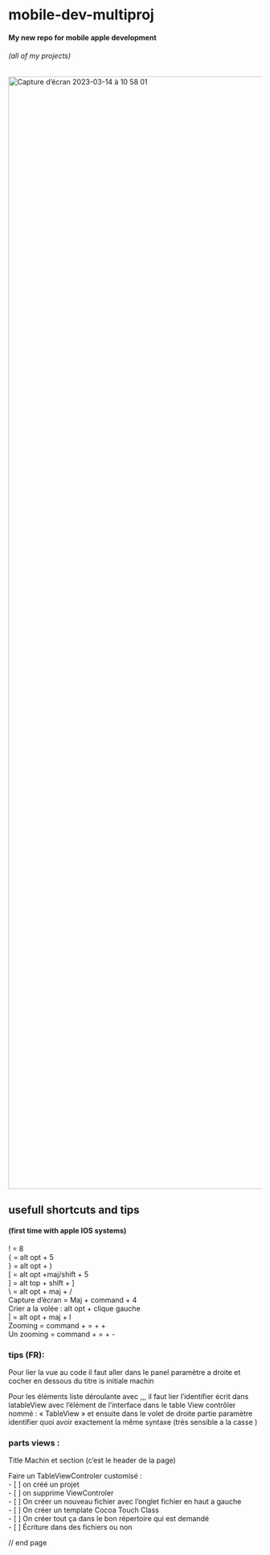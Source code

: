 
  
# mobile-dev-multiproj
#### My new repo for mobile apple development
###### (all of my projects)


<img width="2214" alt="Capture d’écran 2023-03-14 à 10 58 01" src="https://user-images.githubusercontent.com/68735155/224965886-88e32224-3568-49d9-88d2-744dcd006b25.png">



## usefull shortcuts and tips 
#### (first time with apple IOS systems)



! = 8<br>
{ = alt opt + 5 <br>
} = alt opt + )<br>
[ = alt opt +maj/shift + 5<br>
] = alt top + shift + ]<br>
\  = alt opt + maj + /<br>
Capture d’écran = Maj + command + 4<br>
Crier a la volée : alt opt + clique gauche<br>
| = alt opt + maj + l<br>
Zooming = command + = + +<br>
Un zooming = command + = + -<br>

### tips (FR): 

Pour lier la vue au code il faut aller dans le panel paramètre a droite et cocher en dessous du titre is initiale machin

Pour les éléments liste déroulante avec ,,, il faut lier 
l’identifier écrit dans latableView avec l’élément de 
l’interface dans le table View contrôler nommé : « TableView » 
et ensuite dans le volet de droite partie paramètre 
identifier quoi avoir exactement la même syntaxe 
(très sensible a la casse )


### parts views : 

Title
Machin et section (c’est le header de la page)

Faire un TableViewControler customisé :<br>
    - [ ] on créé un projet<br>
    - [ ] on supprime ViewControler<br>
    - [ ] On créer un nouveau fichier avec l’onglet fichier en haut a gauche<br>
    - [ ] On créer un template Cocoa Touch Class<br>
    - [ ] On créer tout ça dans le bon répertoire qui est demandé<br>
    - [ ] Écriture dans des fichiers ou non<br>



// end page

